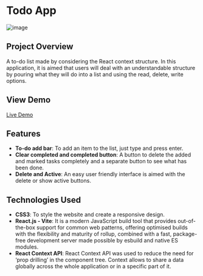 # Todo App
![image](https://github.com/user-attachments/assets/01eadf40-6d58-4398-be66-94c00496f9aa)


## Project Overview 
A to-do list made by considering the React context structure. In this application, it is aimed that users will deal with an understandable structure by pouring what they will do into a list and using the read, delete, write options.

## View Demo 
[Live Demo](https://patika-ders-icerik-wjkn.vercel.app/)

## Features
- **To-do add bar**: To add an item to the list, just type and press enter.
- **Clear completed and completed button**: A button to delete the added and marked tasks completely and a separate button to see what has been done.
- **Delete and Active**: An easy user friendly interface is aimed with the delete or show active buttons.

## Technologies Used
- **CSS3**: To style the website and create a responsive design.
- **React.js - Vite**: It is a modern JavaScript build tool that provides out-of-the-box support for common web patterns, offering optimised builds with the flexibility and maturity of rollup, combined with a fast, package-free development server made possible by esbuild and native ES modules.
- **React Context API**: React Context API was used to reduce the need for ‘prop drilling’ in the component tree. Context allows to share a data globally across the whole application or in a specific part of it.
